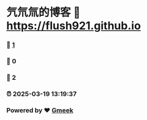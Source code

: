 # 氕氘氚的博客 :link: https://flush921.github.io 
### :page_facing_up: [1](https://flush921.github.io/tag.html) 
### :speech_balloon: 0 
### :hibiscus: 2 
### :alarm_clock: 2025-03-19 13:19:37 
### Powered by :heart: [Gmeek](https://github.com/Meekdai/Gmeek)
